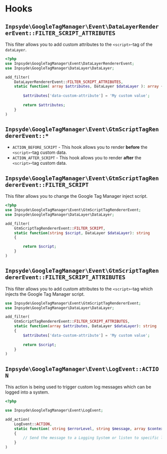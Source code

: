 # Hooks

## `Inpsyde\GoogleTagManager\Event\DataLayerRendererEvent::FILTER_SCRIPT_ATTRIBUTES`

This filter allows you to add custom attributes to the `<script>`-tag of the `dataLayer`.

```php
<?php
use Inpsyde\GoogleTagManager\Event\DataLayerRendererEvent;
use Inpsyde\GoogleTagManager\DataLayer\DataLayer;

add_filter(
    DataLayerRendererEvent::FILTER_SCRIPT_ATTRIBUTES,
    static function( array $attributes, DataLayer $dataLayer ): array {
        
        $attributes['data-custom-attribute'] = 'My custom value';
        
        return $attributes;
    }
)
```


## `Inpsyde\GoogleTagManager\Event\GtmScriptTagRendererEvent::*`

- `ACTION_BEFORE_SCRIPT` - This hook allows you to render **before** the `<script>`-tag custom data.
- `ACTION_AFTER_SCRIPT` - This hook allows you to render **after** the `<script>`-tag custom data.



## `Inpsyde\GoogleTagManager\Event\GtmScriptTagRendererEvent::FILTER_SCRIPT`

This filter allows you to change the Google Tag Manager inject script.

```php
<?php
use Inpsyde\GoogleTagManager\Event\GtmScriptTagRendererEvent;
use Inpsyde\GoogleTagManager\DataLayer\DataLayer;

add_filter(
    GtmScriptTagRendererEvent::FILTER_SCRIPT,
    static function(string $script, DataLayer $dataLayer): string
    {

        return $script;
    }
)
```

## `Inpsyde\GoogleTagManager\Event\GtmScriptTagRendererEvent::FILTER_SCRIPT_ATTRIBUTES`

This filter allows you to add custom attributes to the `<script>`-tag which injects the Google Tag Manager script.

```php
use Inpsyde\GoogleTagManager\Event\GtmScriptTagRendererEvent;
use Inpsyde\GoogleTagManager\DataLayer\DataLayer;

add_filter(
    GtmScriptTagRendererEvent::FILTER_SCRIPT_ATTRIBUTES,
    static function(array $attributes, DataLayer $dataLayer): string
    {
        $attributes['data-custom-attribute'] = 'My custom value';
        
        return $script;
    }
)
```

## `Inpsyde\GoogleTagManager\Event\LogEvent::ACTION`

This action is being used to trigger custom log messages which can be logged into a system.

```php
<?php

use Inpsyde\GoogleTagManager\Event\LogEvent;

add_action(
    LogEvent::ACTION,
    static function( string $errorLevel, string $message, array $context ): void
    {
        // Send the message to a Logging System or listen to specific levels.
    }
)

```

